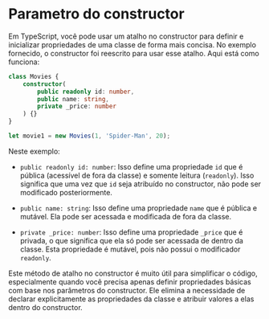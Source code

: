 # Parametro do constructor

Em TypeScript, você pode usar um atalho no constructor para definir e inicializar propriedades de uma classe de forma mais concisa. No exemplo fornecido, o constructor foi reescrito para usar esse atalho. Aqui está como funciona:

```typescript
class Movies {
    constructor(
        public readonly id: number,
        public name: string,
        private _price: number
    ) {}
}

let movie1 = new Movies(1, 'Spider-Man', 20);
```

Neste exemplo:

- `public readonly id: number`: Isso define uma propriedade `id` que é pública (acessível de fora da classe) e somente leitura (`readonly`). Isso significa que uma vez que `id` seja atribuído no constructor, não pode ser modificado posteriormente.

- `public name: string`: Isso define uma propriedade `name` que é pública e mutável. Ela pode ser acessada e modificada de fora da classe.

- `private _price: number`: Isso define uma propriedade `_price` que é privada, o que significa que ela só pode ser acessada de dentro da classe. Esta propriedade é mutável, pois não possui o modificador `readonly`.

Este método de atalho no constructor é muito útil para simplificar o código, especialmente quando você precisa apenas definir propriedades básicas com base nos parâmetros do constructor. Ele elimina a necessidade de declarar explicitamente as propriedades da classe e atribuir valores a elas dentro do constructor.